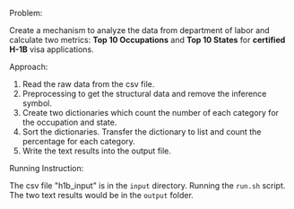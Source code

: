 Problem:

Create a mechanism to analyze the data from department of labor and calculate two metrics: **Top 10 Occupations** and **Top 10 States** for **certified** **H-1B** visa applications.

Approach:

1. Read the raw data from the csv file.
2. Preprocessing to get the structural data and remove the inference symbol.
3. Create two dictionaries which count the number of each category for the occupation and state.
4. Sort the dictionaries. Transfer the dictionary to list and count the percentage for each category.   
5. Write the text results into the output file.

Running Instruction:

The csv file "h1b_input" is in the `input` directory. Running the `run.sh` script. The two text results would be in the `output` folder.




